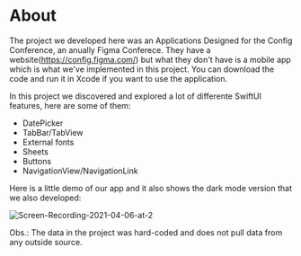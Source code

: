 # About

The project we developed here was an Applications Designed for the Config Conference, an anually Figma Conferece. They have a website(https://config.figma.com/) but what they don't have is a mobile app which is what we've implemented in this project. You can download the code and run it in Xcode if you want to use the application.

In this project we discovered and explored a lot of differente SwiftUI features, here are some of them:
- DatePicker
- TabBar/TabView
- External fonts
- Sheets
- Buttons
- NavigationView/NavigationLink

Here is a little demo of our app and it also shows the dark mode version that we also developed:

![Screen-Recording-2021-04-06-at-2](https://user-images.githubusercontent.com/37409567/113797444-ab656600-9727-11eb-9b37-1e8753acbf15.gif)

Obs.: The data in the project was hard-coded and does not pull data from any outside source.

